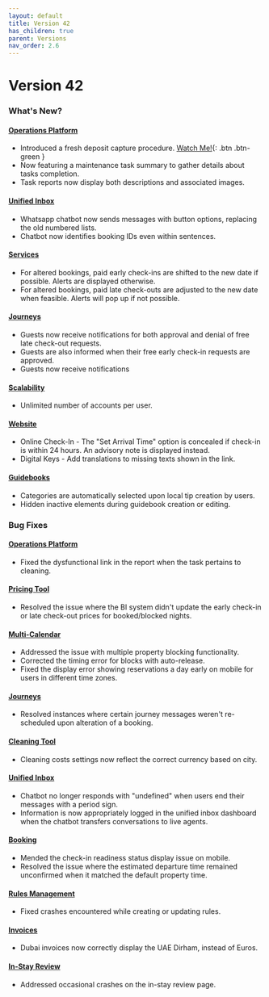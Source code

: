 ```yaml
---
layout: default
title: Version 42
has_children: true
parent: Versions
nav_order: 2.6
---
```



# Version 42

### What's New?

#### <u>Operations Platform</u>
- Introduced a fresh deposit capture procedure. <span class="fs-1">[Watch Me!](./depositFlow/depositFlow.html){: .btn .btn-green }</span>
- Now featuring a maintenance task summary to gather details about tasks completion.
- Task reports now display both descriptions and associated images.

#### <u>Unified Inbox</u>
- Whatsapp chatbot now sends messages with button options, replacing the old numbered lists.
- Chatbot now identifies booking IDs even within sentences.

#### <u>Services</u>
- For altered bookings, paid early check-ins are shifted to the new date if possible. Alerts are displayed otherwise.
- For altered bookings, paid late check-outs are adjusted to the new date when feasible. Alerts will pop up if not possible.

#### <u>Journeys</u>
- Guests now receive notifications for both approval and denial of free late check-out requests.
- Guests are also informed when their free early check-in requests are approved.
- Guests now receive notifications 

#### <u>Scalability</u>
- Unlimited number of accounts per user.

#### <u>Website</u>
- Online Check-In - The "Set Arrival Time" option is concealed if check-in is within 24 hours. An advisory note is displayed instead.
- Digital Keys - Add translations to missing texts shown in the link.

#### <u>Guidebooks</u>
- Categories are automatically selected upon local tip creation by users.
- Hidden inactive elements during guidebook creation or editing.

### Bug Fixes

#### <u>Operations Platform</u>
- Fixed the dysfunctional link in the report when the task pertains to cleaning.

#### <u>Pricing Tool</u>
- Resolved the issue where the BI system didn't update the early check-in or late check-out prices for booked/blocked nights.

#### <u>Multi-Calendar</u>
- Addressed the issue with multiple property blocking functionality.
- Corrected the timing error for blocks with auto-release.
- Fixed the display error showing reservations a day early on mobile for users in different time zones.

#### <u>Journeys</u>
- Resolved instances where certain journey messages weren't re-scheduled upon alteration of a booking.

#### <u>Cleaning Tool</u>
- Cleaning costs settings now reflect the correct currency based on city.

#### <u>Unified Inbox</u>
- Chatbot no longer responds with "undefined" when users end their messages with a period sign.
- Information is now appropriately logged in the unified inbox dashboard when the chatbot transfers conversations to live agents.

#### <u>Booking</u>
- Mended the check-in readiness status display issue on mobile.
- Resolved the issue where the estimated departure time remained unconfirmed when it matched the default property time.

#### <u>Rules Management</u>
- Fixed crashes encountered while creating or updating rules.

#### <u>Invoices</u>
- Dubai invoices now correctly display the UAE Dirham, instead of Euros.

#### <u>In-Stay Review</u>
- Addressed occasional crashes on the in-stay review page.
